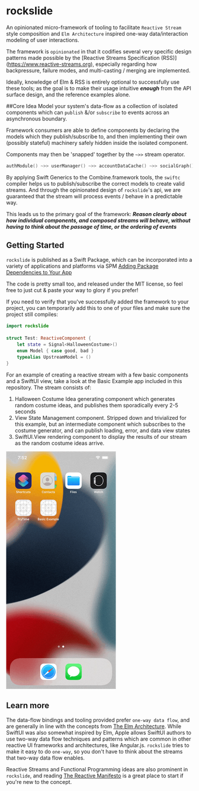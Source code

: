 # rockslide

An opinionated micro-framework of tooling to facilitate `Reactive Stream` style composition and `Elm Architecture` inspired one-way data/interaction modeling of user interactions.

The framework is `opinionated` in that it codifies several very specific design patterns made possible by the [Reactive Streams Specification (RSS)] (https://www.reactive-streams.org), especially regarding how backpressure, failure modes, and multi-casting / merging are implemented.

Ideally, knowledge of Elm & RSS is entirely optional to successfully use these tools; as the goal is to make their usage intuitive ***enough*** from the API surface design, and the reference examples alone.

##Core Idea
Model your system's data-flow as a collection of isolated components which can `publish` &/or `subscribe` to events across an asynchronous boundary.

Framework consumers are able to define components by declaring the models which they publish/subscribe to, and then implementing their own (possibly stateful) machinery safely hidden inside the isolated component.

Components may then be 'snapped' together by the `~>>` stream operator. 

```swift
authModule() ~>> userManager() ~>> accountDataCache() ~>> socialGraph() ~>> ArticleViewer.self
```

By applying Swift Generics to the Combine.framework tools, the `swiftc` compiler helps us to publish/subscribe the correct models to create valid streams.
And through the opinionated design of `rockslide`'s api, we are guaranteed that the stream will process events / behave in a predictable way.

This leads us to the primary goal of the framework: 
***Reason clearly about how individual components, and composed streams will behave, without having to think about the passage of time, or the ordering of events***

## Getting Started

`rockslide` is published as a Swift Package, which can be incorporated into a variety of applications and platforms via SPM [Adding Package Dependencies to Your App](https://developer.apple.com/documentation/swift_packages/adding_package_dependencies_to_your_app)

The code is pretty small too, and released under the MIT license, so feel free to just cut & paste your way to glory if you prefer!

If you need to verify that you've successfully added the framework to your project, you can temporarily add this to one of your files and make sure the project still compiles:

```swift
import rockslide

struct Test: ReactiveComponent {
    let state = Signal<HalloweenCostume>()
    enum Model { case good, bad }
    typealias UpstreamModel = ()
}
```

For an example of creating a reactive stream with a few basic components and a SwiftUI view, take a look at the Basic Example app included in this repository.
The stream consists of:

1. Halloween Costume Idea generating component which generates random costume ideas, and publishes them sporadically every 2-5 seconds
2. View State Management component. Stripped down and trivialized for this example, but an intermediate component which subscribes to the costume generator, and can publish loading, error, and data view states
3. SwiftUI.View rendering component to display the results of our stream as the random costume ideas arrive.

![](CostumeDemo.gif)

## Learn more

The data-flow bindings and tooling provided prefer `one-way data flow`, and are generally in line with the concepts from [The Elm Architecture](https://guide.elm-lang.org/architecture/).
While SwiftUI was also somewhat inspired by Elm, Apple allows SwiftUI authors to use two-way data flow techniques and patterns which are common in other reactive UI frameworks and architectures, like Angular.js.
`rockslide` tries to make it easy to do `one-way`, so you don't have to think about the streams that two-way data flow enables.

Reactive Streams and Functional Programming ideas are also prominent in `rockslide`, and reading [The Reactive Manifesto](https://www.reactivemanifesto.org) is a great place to start if you're new to the concept.
